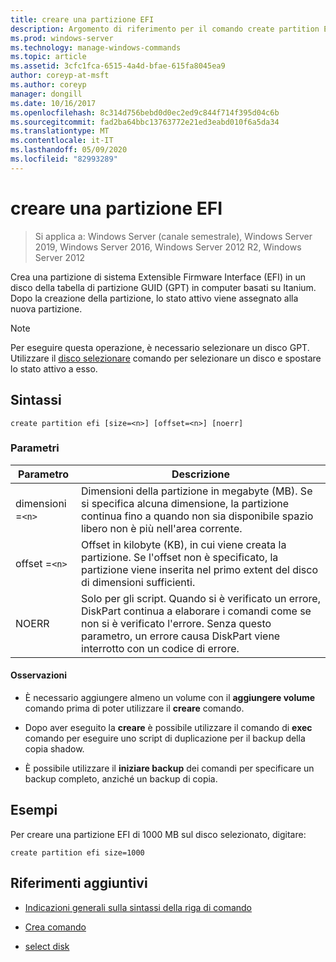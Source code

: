 ```yaml
---
title: creare una partizione EFI
description: Argomento di riferimento per il comando create partition EFI, che consente di creare una partizione di sistema Extensible Firmware Interface (EFI) in un disco GPT (GUID Partition Table) in computer basati su Itanium.
ms.prod: windows-server
ms.technology: manage-windows-commands
ms.topic: article
ms.assetid: 3cfc1fca-6515-4a4d-bfae-615fa8045ea9
author: coreyp-at-msft
ms.author: coreyp
manager: dongill
ms.date: 10/16/2017
ms.openlocfilehash: 8c314d756bebd0d0ec2ed9c844f714f395d04c6b
ms.sourcegitcommit: fad2ba64bbc13763772e21ed3eabd010f6a5da34
ms.translationtype: MT
ms.contentlocale: it-IT
ms.lasthandoff: 05/09/2020
ms.locfileid: "82993289"
---
```

# <a name="create-partition-efi"></a>creare una partizione EFI

> Si applica a: Windows Server (canale semestrale), Windows Server 2019, Windows Server 2016, Windows Server 2012 R2, Windows Server 2012

Crea una partizione di sistema Extensible Firmware Interface (EFI) in un disco della tabella di partizione GUID (GPT) in computer basati su Itanium. Dopo la creazione della partizione, lo stato attivo viene assegnato alla nuova partizione.

>[!NOTE]
> Per eseguire questa operazione, è necessario selezionare un disco GPT. Utilizzare il [disco selezionare](select-disk.md) comando per selezionare un disco e spostare lo stato attivo a esso.

## <a name="syntax"></a>Sintassi

```
create partition efi [size=<n>] [offset=<n>] [noerr]
```

### <a name="parameters"></a>Parametri

| Parametro | Descrizione |
| --------- | ----------- |
| dimensioni =`<n>` | Dimensioni della partizione in megabyte (MB). Se si specifica alcuna dimensione, la partizione continua fino a quando non sia disponibile spazio libero non è più nell'area corrente. |
| offset =`<n>` | Offset in kilobyte (KB), in cui viene creata la partizione. Se l'offset non è specificato, la partizione viene inserita nel primo extent del disco di dimensioni sufficienti. |
| NOERR | Solo per gli script. Quando si è verificato un errore, DiskPart continua a elaborare i comandi come se non si è verificato l'errore. Senza questo parametro, un errore causa DiskPart viene interrotto con un codice di errore. |

#### <a name="remarks"></a>Osservazioni

- È necessario aggiungere almeno un volume con il **aggiungere volume** comando prima di poter utilizzare il **creare** comando.

- Dopo aver eseguito la **creare** è possibile utilizzare il comando di **exec** comando per eseguire uno script di duplicazione per il backup della copia shadow.

- È possibile utilizzare il **iniziare backup** dei comandi per specificare un backup completo, anziché un backup di copia.

## <a name="examples"></a>Esempi

Per creare una partizione EFI di 1000 MB sul disco selezionato, digitare:

```
create partition efi size=1000
```

## <a name="additional-references"></a>Riferimenti aggiuntivi

- [Indicazioni generali sulla sintassi della riga di comando](command-line-syntax-key.md)

- [Crea comando](create.md)

- [select disk](select-disk.md)

